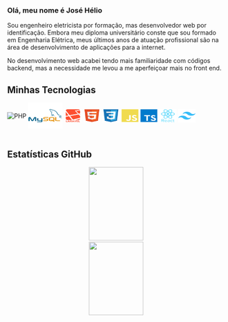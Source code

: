 ### Olá, meu nome é José Hélio
Sou engenheiro eletricista por formação, mas desenvolvedor web por identificação. Embora meu diploma universitário conste que sou formado em Engenharia Elétrica, meus últimos anos de atuação profissional são na área de desenvolvimento de aplicações para a internet.

No desenvolvimento web acabei tendo mais familiaridade com códigos backend, mas a necessidade me levou a me aperfeiçoar mais no front end.

## Minhas Tecnologias  
  
<div style="display: inline_block">
  <img align="center" alt="PHP" height="60" width="80" src="https://cdn.jsdelivr.net/gh/devicons/devicon/icons/php/php-plain.svg" />
  <img align="center" alt="MySQL" height="60" width="80" src="https://raw.githubusercontent.com/devicons/devicon/master/icons/mysql/mysql-original-wordmark.svg" />
  <img align="center" alt="Laravel" height="30" width="40" src="https://raw.githubusercontent.com/devicons/devicon/master/icons/laravel/laravel-plain-wordmark.svg" />
  <img align="center" alt="HTML" height="30" width="40" src="https://raw.githubusercontent.com/devicons/devicon/master/icons/html5/html5-original.svg">
  <img align="center" alt="CSS" height="30" width="40" src="https://raw.githubusercontent.com/devicons/devicon/master/icons/css3/css3-original.svg">
  <img align="center" alt="JavaScript" height="30" width="40" src="https://raw.githubusercontent.com/devicons/devicon/master/icons/javascript/javascript-plain.svg">
  <img align="center" alt="TypeScript" height="30" width="40" src="https://raw.githubusercontent.com/devicons/devicon/master/icons/typescript/typescript-original.svg">
  <img align="center" alt="React JS" height="30" width="40" src="https://raw.githubusercontent.com/devicons/devicon/master/icons/react/react-original-wordmark.svg">
  <img align="center" alt="Tailwind CSS" height="30" width="40" src="https://raw.githubusercontent.com/devicons/devicon/master/icons/tailwindcss/tailwindcss-plain.svg">
</div><br>

## Estatísticas GitHub

<div align="center">
  <a href="https://github.com/ivisconfessor">
  <img width="50%" height="170em" src="https://github-readme-stats.vercel.app/api?username=joselio105&show_icons=true&theme=dark&include_all_commits=true&count_private=true"/>
  <img width="50%" height="170em" src="https://github-readme-stats.vercel.app/api/top-langs/?username=joselio105&layout=compact&langs_count=7&theme=dark"/>
</div>

<!--
**joselio105/joselio105** is a ✨ _special_ ✨ repository because its `README.md` (this file) appears on your GitHub profile.

Here are some ideas to get you started:

- 🔭 I’m currently working on ...
- 🌱 I’m currently learning ...
- 👯 I’m looking to collaborate on ...
- 🤔 I’m looking for help with ...
- 💬 Ask me about ...
- 📫 How to reach me: ...
- 😄 Pronouns: ...
- ⚡ Fun fact: ...
-->
